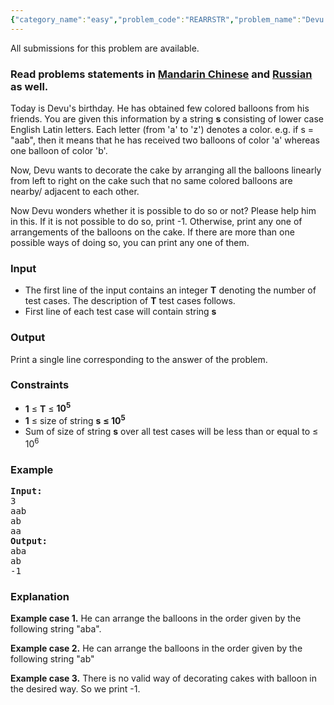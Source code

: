 ```yaml
---
{"category_name":"easy","problem_code":"REARRSTR","problem_name":"Devu and decorating birthday cake","languages_supported":{"0":"ADA","1":"ASM","2":"BASH","3":"BF","4":"C","5":"C99 strict","6":"CAML","7":"CLOJ","8":"CLPS","9":"CPP 4.3.2","10":"CPP 4.9.2","11":"CPP14","12":"CS2","13":"D","14":"ERL","15":"FORT","16":"FS","17":"GO","18":"HASK","19":"ICK","20":"ICON","21":"JAVA","22":"JS","23":"LISP clisp","24":"LISP sbcl","25":"LUA","26":"NEM","27":"NICE","28":"NODEJS","29":"PAS fpc","30":"PAS gpc","31":"PERL","32":"PERL6","33":"PHP","34":"PIKE","35":"PRLG","36":"PYPY","37":"PYTH","38":"PYTH 3.4","39":"RUBY","40":"SCALA","41":"SCM chicken","42":"SCM guile","43":"SCM qobi","44":"ST","45":"TCL","46":"TEXT","47":"WSPC"},"max_timelimit":1,"source_sizelimit":50000,"problem_author":"admin2","problem_tester":null,"date_added":"12-05-2015","tags":{"0":"admin2","1":"cook58","2":"easy","3":"greedy"},"editorial_url":"http://discuss.codechef.com/problems/REARRSTR","time":{"view_start_date":1432492200,"submit_start_date":1432492200,"visible_start_date":1432492200,"end_date":1735669800},"layout":"problem"}
---
```

<span class="solution-visible-txt">All submissions for this problem are available.</span><h3> Read problems statements in <a target="_blank" href="http://www.codechef.com/download/translated/COOK58/mandarin/REARRSTR.pdf">Mandarin Chinese</a> and <a target="_blank" href="http://www.codechef.com/download/translated/COOK58/russian/REARRSTR.pdf">Russian</a> as well.</h3>


<p>
Today is Devu's birthday. He has obtained few colored balloons from his friends. You are given this information by a string <b>s</b> consisting of lower case English Latin letters. Each letter (from 'a' to 'z')  denotes a color. e.g. if s = "aab", then it means that he has received two balloons of color 'a' whereas one balloon of color 'b'.
</p>

<p>Now, Devu wants to decorate the cake by arranging all the balloons linearly from left to right on the cake such that no same colored balloons are nearby/ adjacent to each other.
</p>

<p>
Now Devu wonders whether it is possible to do so or not? Please help him in this. If it is not possible to do so, print -1. Otherwise, print any one of arrangements of the balloons on the cake. If there are more than one possible ways of doing so, you can print any one of them. </p>

<h3>Input</h3>
<ul>
<li>The first line of the input contains an integer <b>T</b> denoting the number of test cases. The description of <b>T</b> test cases follows.</li>
<li>First line of each test case will contain string <b>s</b>
</ul>

<h3>Output</h3>
<p>Print a single line corresponding to the answer of the problem.</p>

<h3>Constraints</h3>
<ul>
<li><b>1</b> ≤ <b>T</b> ≤ <b>10<sup>5</sup></b></li>
<li><b>1</b> ≤ size of string <b>s</b> <b> ≤ 10<sup>5</sup></b></li>
<li>Sum of size of string <b>s</b> over all test cases will be less than or equal to ≤ 10<sup>6</sup> </li>
</ul>

<h3>Example</h3>
<pre><b>Input:</b>
3
aab
ab
aa
<b>Output:</b>
aba
ab
-1
</pre>

<h3>Explanation</h3>
<p><b>Example case 1.</b> He can arrange the balloons in the order given by the following string "aba". </p>
<p><b>Example case 2.</b> He can arrange the balloons in the order given by the following string "ab"</p>
<p><b>Example case 3.</b> There is no valid way of decorating cakes with balloon in the desired way. So we print -1. </p>